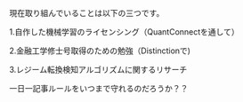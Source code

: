現在取り組んでいることは以下の三つです。

1.自作した機械学習のライセンシング（QuantConnectを通して） 

2.金融工学修士号取得のための勉強（Distinctionで) 

3.レジーム転換検知アルゴリズムに関するリサーチ

一日一記事ルールをいつまで守れるのだろうか？？

